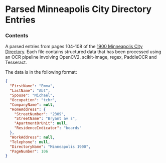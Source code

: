 # Parsed Minneapolis City Directory Entries

### Contents

A parsed entries from pages 104-108 of the [1900 Minneapolis City Directory](https://box2.nmtvault.com/Hennepin2/jsp/RcWebImageViewer.jsp?doc_id=7083e412-1de2-42fe-b070-7f82e5c869a4/mnmhcl00/20130429/00000008). Each file contains structured data that has been processed using an OCR pipeline involving OpenCV2, scikit-image, regex, PaddleOCR and Tesseract.

The data is in the following format:

```json
{  
  "FirstName": "Emma",  
  "LastName": "Abt",  
  "Spouse": "Michael",  
  "Occupation": "tchr",  
  "CompanyName": null,  
  "HomeAddress": {  
    "StreetNumber": "2309",  
    "StreetName": "Bryant av s",  
    "ApartmentOrUnit": null,  
    "ResidenceIndicator": "boards"  
  },  
  "WorkAddress": null,  
  "Telephone": null,  
  "DirectoryName": "Minneapolis 1900",  
  "PageNumber": 106  
}
```

